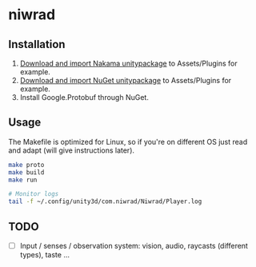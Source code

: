 
# niwrad

## Installation

1. [Download and import Nakama unitypackage](https://github.com/heroiclabs/nakama-unity) to Assets/Plugins for example.
2. [Download and import NuGet unitypackage](https://github.com/GlitchEnzo/NuGetForUnity) to Assets/Plugins for example.
3. Install Google.Protobuf through NuGet.

## Usage

The Makefile is optimized for Linux, so if you're on different OS just read and adapt (will give instructions later).

```bash
make proto
make build
make run
```

```bash
# Monitor logs
tail -f ~/.config/unity3d/com.niwrad/Niwrad/Player.log
```


## TODO

- [ ] Input / senses / observation system: vision, audio, raycasts (different types), taste ...

